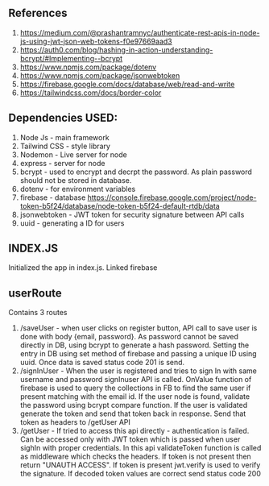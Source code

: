 ## References

1. https://medium.com/@prashantramnyc/authenticate-rest-apis-in-node-js-using-jwt-json-web-tokens-f0e97669aad3
2. https://auth0.com/blog/hashing-in-action-understanding-bcrypt/#Implementing--bcrypt
3. https://www.npmjs.com/package/dotenv
4. https://www.npmjs.com/package/jsonwebtoken
5. https://firebase.google.com/docs/database/web/read-and-write
6. https://tailwindcss.com/docs/border-color

## Dependencies USED:

1.  Node Js - main framework
2.  Tailwind CSS - style library
3.  Nodemon - Live server for node
4.  express - server for node
5.  bcrypt - used to encrypt and decrpt the password. As plain password should not be stored in database.
6.  dotenv - for environment variables
7.  firebase - database https://console.firebase.google.com/project/node-token-b5f24/database/node-token-b5f24-default-rtdb/data
8.  jsonwebtoken - JWT token for security signature between API calls
9.  uuid - generating a ID for users

## INDEX.JS

Initialized the app in index.js. Linked firebase

## userRoute

Contains 3 routes

1. /saveUser - when user clicks on register button, API call to save user is done with body {email, password}.
   As password cannot be saved directly in DB, using bcrypt to generate a hash password. Setting the entry in DB using set method of firebase and passing a unique ID using uuid. Once data is saved status code 201 is send.
2. /signInUser - When the user is registered and tries to sign In with same username and password signInuser API is called. OnValue function of firebase is used to query the collections in FB to find the same user if present matching with the email id. If the user node is found, validate the password using bcrypt compare function. If the user is validated generate the token and send that token back in response. Send that token as headers to /getUser API
3. /getUser - If tried to access this api directly - authentication is failed. Can be accessed only with JWT token which is passed when user sighIn with proper credentials. In this api validateToken function is called as middleware which checks the headers. If token is not present then return "UNAUTH ACCESS". If token is present jwt.verify is used to verify the signature. If decoded token values are correct send status code 200
